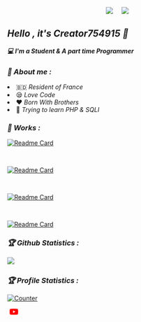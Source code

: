 <!-- Github README -->
<p align="center"><a href="https://github.com/Creator754915">
<img height="165" src="https://github-readme-stats.vercel.app/api?username=Creator754915&show_icons=true&include_all_commits=true&theme=merko&cache_seconds=3200&hide_border=true" /></a>
&nbsp;&nbsp;&nbsp;
<a href="https://github.com/Creator754915"><img src="https://github-readme-stats.vercel.app/api/top-langs/?username=Creator754915&layout=compact&theme=merko&hide_border=true" />
</a></p>

<h2><b><i>Hello , it's Creator754915 👋</i></b></h2>
<b><i>💻 I'm a Student & A part time Programmer</i></b>

<h3><b><i>🤠 About me :</i></b></h3>
<li> 🇧🇩 <i>Resident of France</i></li>
<li> 😪 <i>Love Code</i></li>
<li> ❤️ <i>Born With Brothers</i></li>
<li> 🐍 <i>Trying to learn PHP & SQLI</i></li>

<h3><b><i>📖 Works :</i></b></h3>

[![Readme Card](https://github-readme-stats.vercel.app/api/pin/?username=Creator754915&repo=Hack-Tools&theme=dark)](https://github.com/Creator754915/Hack-Tools)
  
 <br>
  
[![Readme Card](https://github-readme-stats.vercel.app/api/pin/?username=Creator754915&repo=Zombie-Shooter&theme=dark)](https://github.com/Creator754915/Zombie-Shooter)
  
 <br>
  
[![Readme Card](https://github-readme-stats.vercel.app/api/pin/?username=Creator754915&repo=Bot-Minecraft-Js&theme=dark)](https://github.com/Creator754915/Bot-Minecraft-Js)

<br>

[![Readme Card](https://github-readme-stats.vercel.app/api/pin/?username=Creator754915&repo=local-chat-js&theme=dark)](https://github.com/Creator754915/local-chat-js)

<h3><b><i>🏆 Github Statistics :</i></b></h3>
<a href="https://github.com/Creator754915"><img width=550 src="https://github-profile-trophy.vercel.app/?username=Creator754915&theme=dracula&no-frame=true&title=Followers,Stars,Commit,Repository,Issues"/></a>

<h3><b><i>🏆 Profile Statistics :</i></b></h3>
<a href="https://github.com/Creator754915"><img height="25" title="Counter" src="https://komarev.com/ghpvc/?username=Creator754915&color=blueviolet&style=flat-square"></a>
  
 <a href="https://www.youtube.com/@majjor_minecraft"><img align="left" title="Youtube" alt="Youtube" width="30px" src="assets/logoyt.png" /></a>
